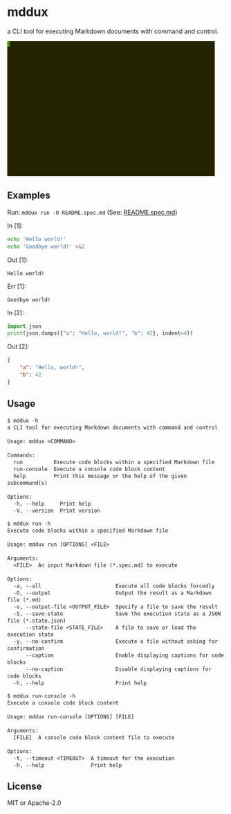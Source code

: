 # mddux

a CLI tool for executing Markdown documents with command and control.

![Example](images/example.gif)

## Examples

Run: `mddux run -O README.spec.md` (See: [README.spec.md](README.spec.md))

In \[1\]:

``` sh
echo 'Hello world!'
echo 'Goodbye world!' >&2
```

Out \[1\]:

``` text
Hello world!
```

Err \[1\]:

``` text
Goodbye world!
```

In \[2\]:

``` python
import json
print(json.dumps({"a": "Hello, world!", "b": 42}, indent=4))
```

Out \[2\]:

``` json
{
    "a": "Hello, world!",
    "b": 42
}
```

## Usage

``` console
$ mddux -h
a CLI tool for executing Markdown documents with command and control

Usage: mddux <COMMAND>

Commands:
  run          Execute code blocks within a specified Markdown file
  run-console  Execute a console code block content
  help         Print this message or the help of the given subcommand(s)

Options:
  -h, --help     Print help
  -V, --version  Print version
```

``` console
$ mddux run -h
Execute code blocks within a specified Markdown file

Usage: mddux run [OPTIONS] <FILE>

Arguments:
  <FILE>  An input Markdown file (*.spec.md) to execute

Options:
  -a, --all                        Execute all code blocks forcedly
  -O, --output                     Output the result as a Markdown file (*.md)
  -o, --output-file <OUTPUT_FILE>  Specify a file to save the result
  -S, --save-state                 Save the execution state as a JSON file (*.state.json)
      --state-file <STATE_FILE>    A file to save or load the execution state
  -y, --no-confirm                 Execute a file without asking for confirmation
      --caption                    Enable displaying captions for code blocks
      --no-caption                 Disable displaying captions for code blocks
  -h, --help                       Print help
```

``` console
$ mddux run-console -h
Execute a console code block content

Usage: mddux run-console [OPTIONS] [FILE]

Arguments:
  [FILE]  A console code block content file to execute

Options:
  -t, --timeout <TIMEOUT>  A timeout for the execution
  -h, --help               Print help
```

## License

MIT or Apache-2.0
